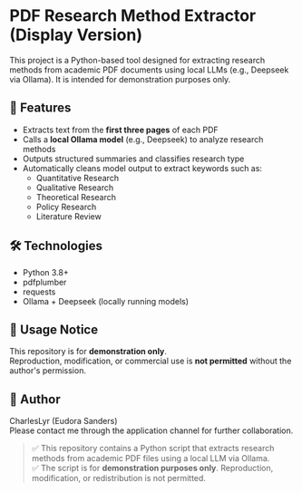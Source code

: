 # PDF Research Method Extractor (Display Version)

This project is a Python-based tool designed for extracting research methods from academic PDF documents using local LLMs (e.g., Deepseek via Ollama). It is intended for demonstration purposes only.

## 🚀 Features

- Extracts text from the **first three pages** of each PDF
- Calls a **local Ollama model** (e.g., Deepseek) to analyze research methods
- Outputs structured summaries and classifies research type
- Automatically cleans model output to extract keywords such as:
  - Quantitative Research
  - Qualitative Research
  - Theoretical Research
  - Policy Research
  - Literature Review

## 🛠️ Technologies

- Python 3.8+
- pdfplumber
- requests
- Ollama + Deepseek (locally running models)

## 📄 Usage Notice

This repository is for **demonstration only**.  
Reproduction, modification, or commercial use is **not permitted** without the author's permission.

## 👤 Author

CharlesLyr (Eudora Sanders)  
Please contact me through the application channel for further collaboration.

> ✅ This repository contains a Python script that extracts research methods from academic PDF files using a local LLM via Ollama.  
> ✅ The script is for **demonstration purposes only**. Reproduction, modification, or redistribution is not permitted.

